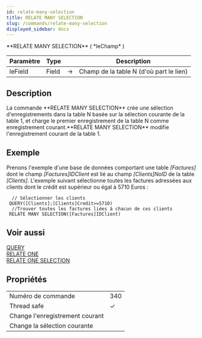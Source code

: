 ```yaml
---
id: relate-many-selection
title: RELATE MANY SELECTION
slug: /commands/relate-many-selection
displayed_sidebar: docs
---
```


<!--REF #_command_.RELATE MANY SELECTION.Syntax-->**RELATE MANY SELECTION** ( *leChamp* )<!-- END REF-->
<!--REF #_command_.RELATE MANY SELECTION.Params-->
| Paramètre | Type |  | Description |
| --- | --- | --- | --- |
| leField | Field | &#8594;  | Champ de la table N (d'où part le lien) |

<!-- END REF-->

## Description 

<!--REF #_command_.RELATE MANY SELECTION.Summary-->La commande **RELATE MANY SELECTION** crée une sélection d'enregistrements dans la table N basée sur la sélection courante de la table 1, et charge le premier enregistrement de la table N comme enregistrement courant.<!-- END REF-->**RELATE MANY SELECTION** modifie l'enregistrement courant de la table 1.

## Exemple 

Prenons l'exemple d'une base de données comportant une table *\[Factures\]* dont le champ *\[Factures\]IDClient* est lié au champ *\[Clients\]NoID* de la table *\[Clients\]*. L'exemple suivant sélectionne toutes les factures adressées aux clients dont le crédit est supérieur ou égal à 5710 Euros :

```4d
  // Sélectionner les clients
 QUERY([Clients];[Clients]Credit>=5710)
  //Trouver toutes les factures liées à chacun de ces clients
 RELATE MANY SELECTION([Factures]IDClient)
```

## Voir aussi 

[QUERY](query.md)  
[RELATE ONE](relate-one.md)  
[RELATE ONE SELECTION](relate-one-selection.md)  

## Propriétés

|  |  |
| --- | --- |
| Numéro de commande | 340 |
| Thread safe | &check; |
| Change l'enregistrement courant ||
| Change la sélection courante ||


